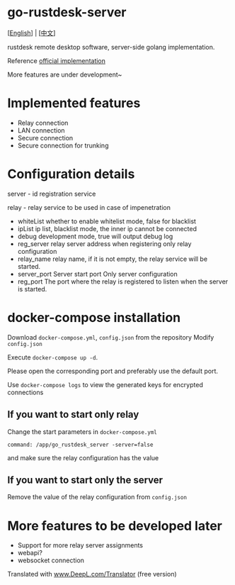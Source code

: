 # go-rustdesk-server

[<a href="README-English.md">English</a>] | [<a href="README.md">中文</a>]

rustdesk remote desktop software, server-side golang implementation.

Reference [official implementation](https://github.com/rustdesk/rustdesk-server)

More features are under development~

# Implemented features

- Relay connection
- LAN connection
- Secure connection
- Secure connection for trunking

# Configuration details
server - id registration service

relay - relay service to be used in case of impenetration

- whiteList whether to enable whitelist mode, false for blacklist
- ipList ip list, blacklist mode, the inner ip cannot be connected
- debug development mode, true will output debug log
- reg_server relay server address when registering only relay configuration
- relay_name relay name, if it is not empty, the relay service will be started.
- server_port Server start port Only server configuration
- reg_port The port where the relay is registered to listen when the server is started.

# docker-compose installation

Download `docker-compose.yml`, `config.json` from the repository
Modify `config.json`

Execute `docker-compose up -d`.

Please open the corresponding port and preferably use the default port.

Use `docker-compose logs` to view the generated keys for encrypted connections

## If you want to start only relay

Change the start parameters in `docker-compose.yml`

`command: /app/go_rustdesk_server -server=false`

and make sure the relay configuration has the value

## If you want to start only the server

Remove the value of the relay configuration from `config.json`

# More features to be developed later

- Support for more relay server assignments
- webapi?
- websocket connection

Translated with www.DeepL.com/Translator (free version)